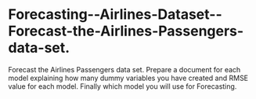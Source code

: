 # Forecasting--Airlines-Dataset--Forecast-the-Airlines-Passengers-data-set.
Forecast the Airlines Passengers data set. Prepare a document for each model explaining  how many dummy variables you have created and RMSE value for each model. Finally which model you will use for  Forecasting.
